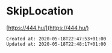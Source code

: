 # SkipLocation

[https://444.hu/](https://444.hu/)

    Created at: 2020-05-18T22:47:53+01:00
    Updated at: 2020-05-18T22:48:17+01:00

